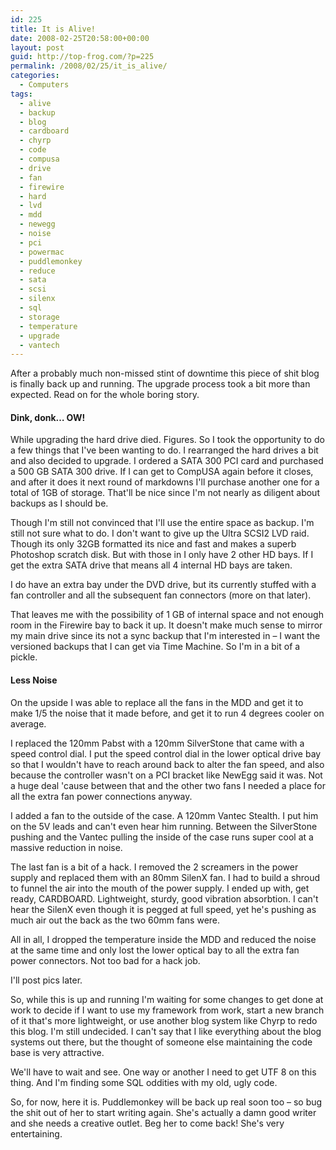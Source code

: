 ```yaml
---
id: 225
title: It is Alive!
date: 2008-02-25T20:58:00+00:00
layout: post
guid: http://top-frog.com/?p=225
permalink: /2008/02/25/it_is_alive/
categories:
  - Computers
tags:
  - alive
  - backup
  - blog
  - cardboard
  - chyrp
  - code
  - compusa
  - drive
  - fan
  - firewire
  - hard
  - lvd
  - mdd
  - newegg
  - noise
  - pci
  - powermac
  - puddlemonkey
  - reduce
  - sata
  - scsi
  - silenx
  - sql
  - storage
  - temperature
  - upgrade
  - vantech
---
```

After a probably much non-missed stint of downtime this piece of shit blog is finally back up and running. The upgrade process took a bit more than expected. Read on for the whole boring story.



#### Dink, donk… OW!

While upgrading the hard drive died. Figures. So I took the opportunity to do a few things that I've been wanting to do. I rearranged the hard drives a bit and also decided to upgrade. I ordered a SATA 300 PCI card and purchased a 500 GB SATA 300 drive. If I can get to CompUSA again before it closes, and after it does it next round of markdowns I'll purchase another one for a total of 1GB of storage. That'll be nice since I'm not nearly as diligent about backups as I should be. 

Though I'm still not convinced that I'll use the entire space as backup. I'm still not sure what to do. I don't want to give up the Ultra SCSI2 LVD raid. Though its only 32GB formatted its nice and fast and makes a superb Photoshop scratch disk. But with those in I only have 2 other HD bays. If I get the extra SATA drive that means all 4 internal HD bays are taken.

I do have an extra bay under the DVD drive, but its currently stuffed with a fan controller and all the subsequent fan connectors (more on that later).

That leaves me with the possibility of 1 GB of internal space and not enough room in the Firewire bay to back it up. It doesn't make much sense to mirror my main drive since its not a sync backup that I'm interested in – I want the versioned backups that I can get via Time Machine. So I'm in a bit of a pickle.

#### Less Noise

On the upside I was able to replace all the fans in the MDD and get it to make 1/5 the noise that it made before, and get it to run 4 degrees cooler on average. 

I replaced the 120mm Pabst with a 120mm SilverStone that came with a speed control dial. I put the speed control dial in the lower optical drive bay so that I wouldn't have to reach around back to alter the fan speed, and also because the controller wasn't on a PCI bracket like NewEgg said it was. Not a huge deal 'cause between that and the other two fans I needed a place for all the extra fan power connections anyway.

I added a fan to the outside of the case. A 120mm Vantec Stealth. I put him on the 5V leads and can't even hear him running. Between the SilverStone pushing and the Vantec pulling the inside of the case runs super cool at a massive reduction in noise. 

The last fan is a bit of a hack. I removed the 2 screamers in the power supply and replaced them with an 80mm SilenX fan. I had to build a shroud to funnel the air into the mouth of the power supply. I ended up with, get ready, CARDBOARD. Lightweight, sturdy, good vibration absorbtion. I can't hear the SilenX even though it is pegged at full speed, yet he's pushing as much air out the back as the two 60mm fans were. 

All in all, I dropped the temperature inside the MDD and reduced the noise at the same time and only lost the lower optical bay to all the extra fan power connectors. Not too bad for a hack job.

I'll post pics later. 

So, while this is up and running I'm waiting for some changes to get done at work to decide if I want to use my framework from work, start a new branch of it that's more lightweight, or use another blog system like Chyrp to redo this blog. I'm still undecided. I can't say that I like everything about the blog systems out there, but the thought of someone else maintaining the code base is very attractive.

We'll have to wait and see. One way or another I need to get UTF 8 on this thing. And I'm finding some SQL oddities with my old, ugly code.

So, for now, here it is. Puddlemonkey will be back up real soon too – so bug the shit out of her to start writing again. She's actually a damn good writer and she needs a creative outlet. Beg her to come back! She's very entertaining.